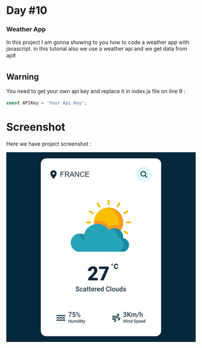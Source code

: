 # Day #10

### Weather App
In this project I am gonna showing to you how to code a weather app with javascript. in this tutorial also we use a weather api and we get data from api❗️

## Warning
You need to get your own api key and replace it in index.js file on line 9 :

```javascript
const APIKey = 'Your Api Key';
```


# Screenshot
Here we have project screenshot :

![screenshot](screenshot.jpg)
